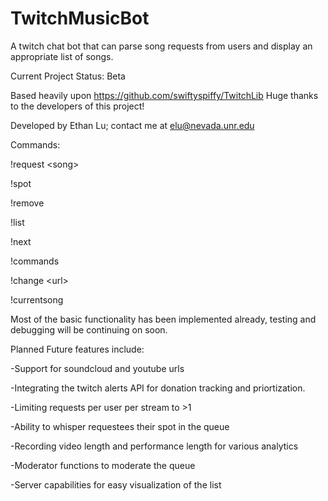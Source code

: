 # TwitchMusicBot
A twitch chat bot that can parse song requests from users and display an appropriate list of songs.

Current Project Status: Beta

Based heavily upon https://github.com/swiftyspiffy/TwitchLib Huge thanks to the developers of this project!

Developed by Ethan Lu; contact me at elu@nevada.unr.edu

Commands:

!request \<song\>

!spot

!remove

!list

!next

!commands

!change \<url\>

!currentsong

Most of the basic functionality has been implemented already, testing and debugging will be continuing on soon.

Planned Future features include:

-Support for soundcloud and youtube urls

-Integrating the twitch alerts API for donation tracking and priortization.

-Limiting requests per user per stream to >1

-Ability to whisper requestees their spot in the queue

-Recording video length and performance length for various analytics

-Moderator functions to moderate the queue

-Server capabilities for easy visualization of the list

